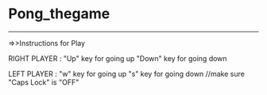 # Pong_thegame
***************
=>>Instructions for Play

RIGHT PLAYER : "Up" key for going up
                "Down" key for going down

LEFT PLAYER : "w" key for going up
               "s" key for going down
                 //make sure "Caps Lock" is "OFF"

